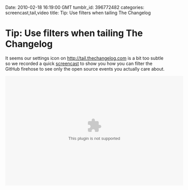Date: 2010-02-18 16:19:00 GMT
tumblr_id: 396772482
categories: screencast,tail,video
title: Tip: Use filters when tailing The Changelog

# Tip: Use filters when tailing The Changelog

It seems our settings icon on http://tail.thechangelog.com is a bit too subtle so we recorded a quick [screencast](http://screenr.com/Dkx) to show you how you can filter the GitHub firehose to see only the open source events you actually care about.

<object classid='clsid:d27cdb6e-ae6d-11cf-96b8-444553540000' codebase='http://download.macromedia.com/pub/shockwave/cabs/flash/swflash.cab#version=9,0,115,0' width='560' height='345'><param name='movie' value='http://screenr.com/Content/assets/screenr_1116090935.swf' /><param name='flashvars' value='i=48205' /><param name='allowFullScreen' value='true' /><embed src='http://screenr.com/Content/assets/screenr_1116090935.swf' flashvars='i=48205' allowFullScreen='true' width='560' height='345' pluginspage='http://www.macromedia.com/go/getflashplayer'></embed></object>

